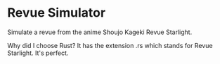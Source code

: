 # Revue Simulator

Simulate a revue from the anime Shoujo Kageki Revue Starlight.

Why did I choose Rust?
It has the extension .rs which stands for Revue Starlight. It's perfect.